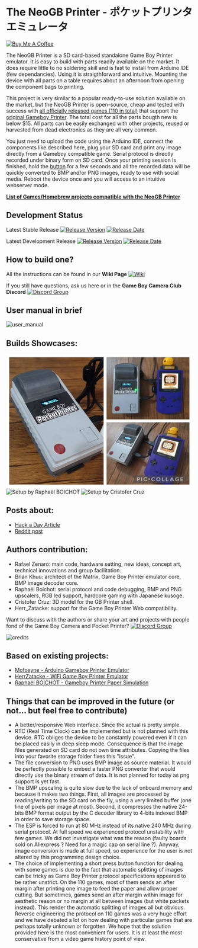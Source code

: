 # The NeoGB Printer - ポケットプリンタエミュレータ

<a href="https://www.buymeacoffee.com/zenaro147" target="_blank"><img src="https://cdn.buymeacoffee.com/buttons/v2/default-yellow.png" alt="Buy Me A Coffee" style="height: 60px !important;width: 217px !important;" ></a>

The NeoGB Printer is a SD card-based standalone Game Boy Printer emulator. It is easy to build with parts readily available on the market. It does require little to no soldering skill and is fast to install from Arduino IDE (few dependancies). Using it is straigthforward and intuitive. Mounting the device with all parts on a table requires about an afternoon from opening the component bags to printing.

This project is very similar to a popular ready-to-use solution available on the market, but the NeoGB Printer is open-source, cheap and tested with success with [all officially released games (110 in total)](https://docs.google.com/spreadsheets/d/1RQeTHemyEQnWHbKEhUy16cPxR6vA3YfeBbyx2tIXWaU/edit#gid=0) that support the [original Gameboy Printer](https://en.wikipedia.org/wiki/Game_Boy_Printer). The total cost for all the parts bougth new is below $15. All parts can be easily exchanged with other projects, reused or harvested from dead electronics as they are all very common.

You just need to upload the code using the Arduino IDE, connect the components like described here, plug your SD card and print any image directly from a Gameboy compatible game. Serial protocol is directly recorded under binary form on SD card. Once your printing session is finished, hold the [button](https://github.com/zenaro147/NeoGB-Printer/wiki/Hardware-Setup#push-button) for a few seconds and all the recorded data will be quickly converted to BMP and/or PNG images, ready to use with social media. Reboot the device once and you will access to an intuitive webserver mode.

[**List of Games/Homebrew projects compatible with the NeoGB Printer**](https://github.com/zenaro147/NeoGB-Printer/wiki/Compatible-Games)

## Development Status
Latest Stable Release  [![Release Version](https://img.shields.io/github/v/release/zenaro147/NeoGB-Printer?style=plastic)](https://github.com/zenaro147/NeoGB-Printer/releases/latest/)  [![Release Date](https://img.shields.io/github/release-date/zenaro147/NeoGB-Printer?style=plastic)](https://github.com/zenaro147/NeoGB-Printer/releases/latest/)

Latest Development Release  [![Release Version](https://img.shields.io/github/release/zenaro147/NeoGB-Printer/all.svg?style=plastic)](https://github.com/zenaro147/NeoGB-Printer/releases/) [![Release Date](https://img.shields.io/github/release-date-pre/zenaro147/NeoGB-Printer.svg?style=plastic)](https://github.com/zenaro147/NeoGB-Printer/releases/) 

## How to build one?
All the instructions can be found in our **Wiki Page** [![Wiki](https://img.shields.io/badge/docs-on%20Wiki-lightgrey)](https://github.com/zenaro147/NeoGB-Printer/wiki)

If you still have questions, ask us here or in the **Game Boy Camera Club Discord** [![Discord Group](https://img.shields.io/badge/chat-on%20Discord-738ADB)](https://discord.gg/dKND7cFuqM)

## User manual in brief
![user_manual](/Supplementary_images/User_manual.png)

## Builds Showcases:
![My personal prototype build - zenaro147](/showcase/zenaro147.jpg)
![Setup by Raphaël BOICHOT](/showcase/RaphaelBOICHOT.jpg)
![Setup by Cristofer Cruz](/showcase/cristofercruz.jpg)

## Posts about:
* [Hack a Day Article](https://hackaday.com/2021/10/22/an-open-source-game-boy-printer-that-doesnt-print/)
* [Reddit post](https://www.reddit.com/r/Gameboy/comments/qdfoys/the_first_opensource_and_fully_standalone_game/)

## Authors contribution:
* Rafael Zenaro: main code, hardware setting, new ideas, concept art, technical innovations and group facilitation.
* Brian Khuu: architect of the Matrix, Game Boy Printer emulator core, BMP image decoder core.
* Raphaël Boichot: serial protocol and code debugging, BMP and PNG upscalers, RGB led support, hardcore gaming with Japanese kusoge.
* Cristofer Cruz: 3D model for the GB Printer shell.
* Herr_Zatacke: support for the Game Boy Printer Web compatibility.

Want to discuss with the authors or share your art and projects with people fond of the Game Boy Camera and Pocket Printer? [![Discord Group](https://img.shields.io/badge/chat-on%20Discord-738ADB)](https://discord.gg/dKND7cFuqM)

![credits](/Supplementary_images/credits.png)

## Based on existing projects:
* [Mofosyne - Arduino Gameboy Printer Emulator](https://github.com/mofosyne/arduino-gameboy-printer-emulator)
* [HerrZatacke - WiFi Game Boy Printer Emulator](https://github.com/HerrZatacke/wifi-gbp-emulator)
* [Raphaël BOICHOT - Gameboy Printer Paper Simulation](https://github.com/Raphael-Boichot/GameboyPrinterPaperSimulation)

## Things that can be improved in the future (or not... but feel free to contribute)
* A better/responsive Web interface. Since the actual is pretty simple.
* RTC (Real Time Clock) can be implemented but is not planned with this device. RTC obliges the device to be constantly powered even if it can be placed easily in deep sleep mode. Consequence is that the image files generated on SD card do not own time attributes. Copying the files into your favorite storage folder fixes this "issue".
* The file conversion to PNG uses BMP image as source material. It would be perfectly possible to embed a faster PNG converter that would directly use the binary stream of data. It is not planned for today as png support is yet fast.
* The BMP upscaling is quite slow due to the lack of onboard memory and because it makes two things. First, all images are processed by reading/writing to the SD card on the fly, using a very limited buffer (one line of pixels per image at most). Second, it compresses the native 24-bits BMP format output by the C decoder library to 4-bits indexed BMP in order to save storage space.
* The ESP is forced to run at 80 MHz instead of its native 240 MHz during serial protocol. At full speed we experienced protocol unstability with few games. We did not investigate what was the reason (faulty boards sold on Aliexpress ? Need for a magic cap on serial line ?). Anyway, image conversion is made at full speed, so experience for the user is not altered by this programming design choice.
* The choice of implementing a short press button function for dealing with some games is due to the fact that automatic splitting of images can be tricky as Game Boy Printer protocol specifications appeared to be rather unstrict. On the 110 games, most of them sends an after margin after printing one image to feed the paper and allow proper cutting. But sometimes, games send an after margin within image for aesthetic reason or no margin at all between images (but white packets instead). This render the automatic splitting of images all but obvious. Reverse engineering the protocol on 110 games was a very huge effort and we have debated a lot on how dealing with particular games that are perhaps totally unknown or forgotten. We hope that the solution provided here is the most convenient for users. It is at least the most conservative from a video game history point of view.
